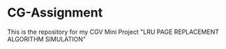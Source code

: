 # CG-Assignment
This is the repository for my  CGV Mini Project "LRU PAGE REPLACEMENT ALGORITHM SIMULATION"
